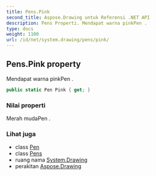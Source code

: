 ```yaml
---
title: Pens.Pink
second_title: Aspose.Drawing untuk Referensi .NET API
description: Pens Properti. Mendapat warna pinkPen .
type: docs
weight: 1100
url: /id/net/system.drawing/pens/pink/
---
```

## Pens.Pink property

Mendapat warna pinkPen .

```csharp
public static Pen Pink { get; }
```

### Nilai properti

Merah mudaPen .

### Lihat juga

* class [Pen](../../pen/)
* class [Pens](../)
* ruang nama [System.Drawing](../../pens/)
* perakitan [Aspose.Drawing](../../../)


